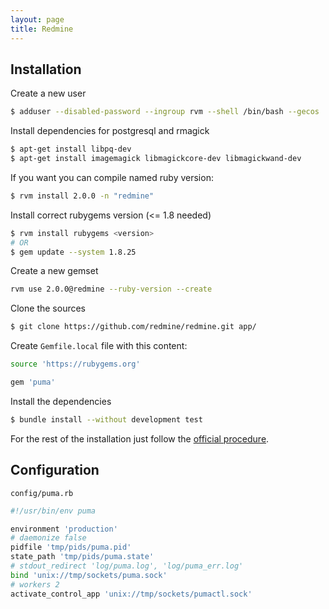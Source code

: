 ```yaml
---
layout: page
title: Redmine
---
```


## Installation

Create a new user

```bash
$ adduser --disabled-password --ingroup rvm --shell /bin/bash --gecos 'Redmine' --home /home/redmine redmine
```


Install dependencies for postgresql and rmagick

```bash
$ apt-get install libpq-dev
$ apt-get install imagemagick libmagickcore-dev libmagickwand-dev
```


If you want you can compile named ruby version:

```bash
$ rvm install 2.0.0 -n "redmine"
```


Install correct rubygems version (<= 1.8 needed)

```bash
$ rvm install rubygems <version>
# OR
$ gem update --system 1.8.25
```


Create a new gemset

```bash
rvm use 2.0.0@redmine --ruby-version --create
```


Clone the sources

```bash
$ git clone https://github.com/redmine/redmine.git app/
```


Create `Gemfile.local` file with this content:

```bash
source 'https://rubygems.org'

gem 'puma'
```


Install the dependencies

```bash
$ bundle install --without development test
```


For the rest of the installation just follow the [official procedure](http://www.redmine.org/projects/redmine/wiki/RedmineInstall#Installation-procedure).



## Configuration

`config/puma.rb`

```bash
#!/usr/bin/env puma

environment 'production'
# daemonize false
pidfile 'tmp/pids/puma.pid'
state_path 'tmp/pids/puma.state'
# stdout_redirect 'log/puma.log', 'log/puma_err.log'
bind 'unix://tmp/sockets/puma.sock'
# workers 2
activate_control_app 'unix://tmp/sockets/pumactl.sock'
```
